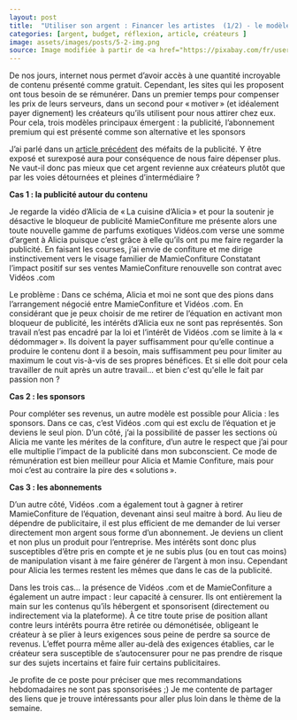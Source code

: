 ```yaml
---
layout: post
title:  "Utiliser son argent : Financer les artistes  (1/2) - le modèle publicitaire"
categories: [argent, budget, réflexion, article, créateurs ]
image: assets/images/posts/5-2-img.png
source: Image modifiée à partir de <a href="https://pixabay.com/fr/users/openclipart-vectors-30363/?utm_source=link-attribution&amp;utm_medium=referral&amp;utm_campaign=image&amp;utm_content=153336">OpenClipart-Vectors</a> de <a href="https://pixabay.com/fr/?utm_source=link-attribution&amp;utm_medium=referral&amp;utm_campaign=image&amp;utm_content=153336">Pixabay</a>
---
```


De nos jours, internet nous permet d’avoir accès à une quantité incroyable de contenu présenté comme gratuit. Cependant, les sites qui les proposent ont tous besoin de se rémunérer. Dans un premier temps pour compenser les prix de leurs serveurs, dans un second pour « motiver » (et idéalement payer dignement) les créateurs qu’ils utilisent pour nous attirer chez eux.
Pour cela, trois modèles principaux émergent : la publicité, l’abonnement premium qui est présenté comme son alternative et les sponsors

J’ai parlé dans un [article précédent](../pub_article) des méfaits de la publicité. Y être exposé et surexposé aura pour conséquence de nous faire dépenser plus. Ne vaut-il donc pas mieux que cet argent revienne aux créateurs plutôt que par les voies détournées et pleines d’intermédiaire ?

**Cas 1 : la publicité autour du contenu**

Je regarde la vidéo d’Alicia de « La cuisine d’Alicia » et pour la soutenir je désactive le bloqueur de publicité
MamieConfiture me présente alors une toute nouvelle gamme de parfums exotiques
Vidéos.com verse une somme d’argent à Alicia puisque c’est grâce à elle qu’ils ont pu me faire regarder la publicité.
En faisant les courses, j’ai envie de confiture et me dirige instinctivement vers le visage familier de MamieConfiture
Constatant l’impact positif sur ses ventes MamieConfiture renouvelle son contrat avec Vidéos .com

Le problème : 
Dans ce schéma, Alicia et moi ne sont que des pions dans l’arrangement négocié entre MamieConfiture et Vidéos .com. En considérant que je peux choisir de me retirer de l’équation en activant mon bloqueur de publicité, les intérêts d’Alicia eux ne sont pas représentés. Son travail n’est pas encadré par la loi et l’intérêt de Vidéos .com se limite à la « dédommager ». Ils doivent la payer suffisamment pour qu’elle continue a produire le contenu dont il a besoin, mais suffisamment peu pour limiter au maximum le cout vis-à-vis de ses propres bénéfices. Et si elle doit pour cela travailler de nuit après un autre travail... et bien c'est qu'elle le fait par passion non ?

**Cas 2 : les sponsors**

Pour compléter ses revenus, un autre modèle est possible pour Alicia : les sponsors. Dans ce cas, c’est Vidéos .com qui est exclu de l’équation et je deviens le seul pion. D’un côté, j’ai la possibilité de passer les sections où Alicia me vante les mérites de la confiture, d’un autre le respect que j’ai pour elle multiplie l’impact de la publicité dans mon subconscient. Ce mode de rémunération est bien meilleur pour Alicia et Mamie Confiture, mais pour moi c’est au contraire la pire des « solutions ».

**Cas 3 : les abonnements**

D’un autre côté, Vidéos .com a également tout à gagner à retirer MamieConfiture de l’équation, devenant ainsi seul maitre à bord. Au lieu de dépendre de publicitaire, il est plus efficient de me demander de lui verser directement mon argent sous forme d’un abonnement. Je deviens un client et non plus un produit pour l’entreprise. Mes intérêts sont donc plus susceptibles d’être pris en compte et je ne subis plus (ou en tout cas moins) de manipulation visant à me faire générer de l’argent à mon insu. Cependant pour Alicia les termes restent les mêmes que dans le cas de la publicité.


Dans les trois cas… la présence de Vidéos .com et de MamieConfiture a également un autre impact : leur capacité à censurer. Ils ont entièrement la main sur les contenus qu’ils hébergent et sponsorisent (directement ou indirectement via la plateforme). À ce titre toute prise de position allant contre leurs intérêts pourra être retirée ou démonétisée, obligeant le créateur à se plier à leurs exigences sous peine de perdre sa source de revenus. L’effet pourra même aller au-delà des exigences établies, car le créateur sera susceptible de s’autocensurer pour ne pas prendre de risque sur des sujets incertains et faire fuir certains publicitaires. 


Je profite de ce poste pour préciser que mes recommandations hebdomadaires ne sont pas sponsorisées ;) Je me contente de partager des liens que je trouve intéressants pour aller plus loin dans le thème de la semaine. 

